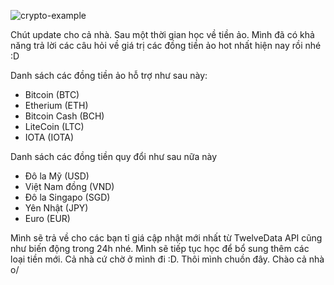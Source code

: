![crypto-example ](https://i.ibb.co/Cn0SrT7/crypto-example.jpg "biểu diễn chức năng nà =)")

Chút update cho cả nhà. Sau một thời gian học về tiền ảo. Mình đã có khả năng trả lời các câu hỏi về giá trị các đồng tiền ảo hot nhất hiện nay rồi nhé :D

Danh sách các đồng tiền ảo hỗ trợ như sau này:
- Bitcoin (BTC)
- Etherium (ETH)
- Bitcoin Cash (BCH)
- LiteCoin (LTC)
- IOTA (IOTA)

Danh sách các đồng tiền quy đổi như sau nữa này
- Đô la Mỹ (USD)
- Việt Nam đồng (VND)
- Đô la Singapo (SGD)
- Yên Nhật (JPY)
- Euro (EUR)

Mình sẽ trả về cho các bạn tỉ giá cập nhật mới nhất từ TwelveData API cũng như biến động trong 24h nhé. Mình sẽ tiếp tục học để bổ sung thêm các loại tiền mới. Cả nhà cứ chờ ở mình đi :D. Thôi mình chuồn đây. Chào cả nhà o/